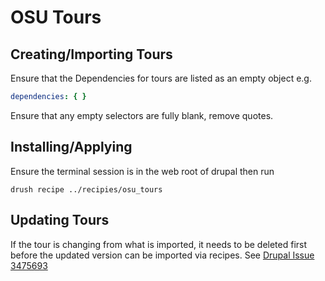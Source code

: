 # OSU Tours

## Creating/Importing Tours
Ensure that the Dependencies for tours are listed as an empty object
e.g.
```yaml
dependencies: { }
```

Ensure that any empty selectors are fully blank, remove quotes.

## Installing/Applying
Ensure the terminal session is in the web root of drupal then run
```shell
drush recipe ../recipies/osu_tours
```

## Updating Tours
If the tour is changing from what is imported, it needs to be deleted first before the updated version can be imported
via recipes. See [Drupal Issue 3475693](https://www.drupal.org/project/drupal/issues/3475693)
